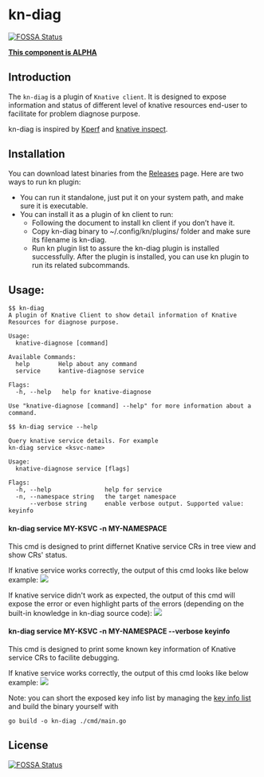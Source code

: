 # kn-diag
[![FOSSA Status](https://app.fossa.com/api/projects/git%2Bgithub.com%2Fknative-extensions%2Fkn-plugin-diag.svg?type=shield)](https://app.fossa.com/projects/git%2Bgithub.com%2Fknative-extensions%2Fkn-plugin-diag?ref=badge_shield)


**[This component is ALPHA](https://github.com/knative/community/tree/main/mechanics/MATURITY-LEVELS.md)**

## Introduction

The `kn-diag` is a plugin of `Knative client`. It is designed to expose information and status of different level of knative resources end-user to facilitate for problem diagnose purpose.

kn-diag is inspired by [Kperf](https://github.com/zhanggbj/kperf) and
[knative inspect](https://github.com/nimakaviani/knative-inspect).

## Installation

You can download latest binaries from the [Releases](https://github.com/knative-sandbox/kn-plugin-diag/releases) page.
Here are two ways to run kn plugin:
* You can run it standalone, just put it on your system path, and make sure it is executable.
* You can install it as a plugin of kn client to run:
   * Following the document to install kn client if you don’t have it.
   * Copy kn-diag binary to ~/.config/kn/plugins/ folder and make sure its filename is kn-diag.
   * Run kn plugin list to assure the kn-diag plugin is installed successfully.
After the plugin is installed, you can use kn plugin to run its related subcommands.


## Usage:

```
$$ kn-diag
A plugin of Knative Client to show detail information of Knative Resources for diagnose purpose.

Usage:
  knative-diagnose [command]

Available Commands:
  help        Help about any command
  service     kantive-diagnose service

Flags:
  -h, --help   help for knative-diagnose

Use "knative-diagnose [command] --help" for more information about a command.

$$ kn-diag service --help

Query knative service details. For example
kn-diag service <ksvc-name>

Usage:
  knative-diagnose service [flags]

Flags:
  -h, --help               help for service
  -n, --namespace string   the target namespace
      --verbose string     enable verbose output. Supported value: keyinfo
```

####  kn-diag service MY-KSVC -n MY-NAMESPACE
This cmd is designed to print differnet Knative service CRs in tree view and show CRs' status.

If knative service works correctly, the output of this cmd looks like below example:
![](./img/conditions-for-a-healthy-ksvc.png)

If knative service didn't work as expected, the output of this cmd will expose the error or even highlight parts of the errors (depending on the built-in knowledge in kn-diag source code):
![](./img/conditions-for-a-failed-ksvc.png)


####  kn-diag service MY-KSVC -n MY-NAMESPACE --verbose keyinfo
This cmd is designed to print some known key information of Knative service CRs to facilite debugging.

If knative service works correctly, the output of this cmd looks like below example:
![](./img/keyinfos-for-a-healthy-ksvc-new.png)


Note: you can short the exposed key info list by managing the [key info list](./pkg/models/keyInfoConfig.go) and build the binary yourself with

```
go build -o kn-diag ./cmd/main.go
```


## License
[![FOSSA Status](https://app.fossa.com/api/projects/git%2Bgithub.com%2Fknative-extensions%2Fkn-plugin-diag.svg?type=large)](https://app.fossa.com/projects/git%2Bgithub.com%2Fknative-extensions%2Fkn-plugin-diag?ref=badge_large)